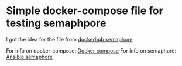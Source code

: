 Simple docker-compose file for testing semaphpore
==============================================

I got the idea for the file from [dockerhub semaphore](https://hub.docker.com/r/castawaylabs/semaphore/)

For info on docker-compose: [Docker compose](https://docs.docker.com/compose/)
For info on semaphore: [Ansible semaphore](https://github.com/ansible-semaphore/semaphore)
